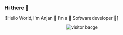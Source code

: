 ### Hi there 👋

<!--
**anjanhub/anjanhub** is a ✨ _special_ ✨ repository because its `README.md` (this file) appears on your GitHub profile.

Here are some ideas to get you started:

- 🔭 I’m currently working on ...
- 🌱 I’m currently learning ...
- 👯 I’m looking to collaborate on ...
- 🤔 I’m looking for help with ...
- 💬 Ask me about ...
- 📫 How to reach me: ...
- 😄 Pronouns: ...
- ⚡ Fun fact: ...
-->

![Hello World, I'm Anjan 👋 I'm a 🚀 Software developer 🚀]

<p  align="center">
  <img src="https://visitor-badge.glitch.me/badge?page_id=anjanhub.anjanhub" alt="visitor badge"/>
</p>
